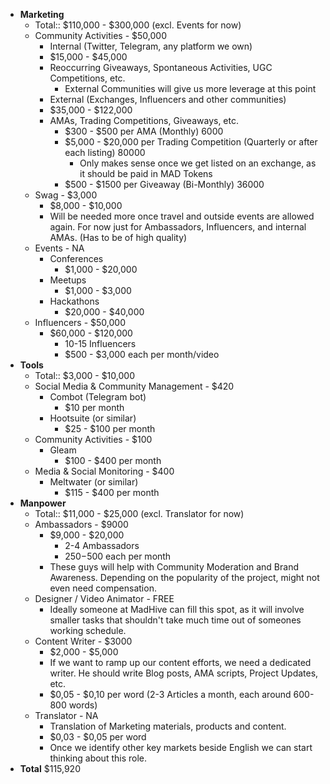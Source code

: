- **Marketing**
    - Total:: $110,000 - $300,000 (excl. Events for now)
    - Community Activities - $50,000
        - Internal (Twitter, Telegram, any platform we own)
        - $15,000 - $45,000
        - Reoccurring Giveaways, Spontaneous Activities, UGC Competitions, etc.
            - External Communities will give us more leverage at this point
        - External (Exchanges, Influencers and other communities)
        - $35,000 - $122,000
        - AMAs, Trading Competitions, Giveaways, etc.
            - $300 - $500 per AMA (Monthly) 6000
            - $5,000 - $20,000 per Trading Competition (Quarterly or after each listing) 80000
                - Only makes sense once we get listed on an exchange, as it should be paid in MAD Tokens
            - $500 - $1500 per Giveaway (Bi-Monthly) 36000
    - Swag - $3,000
        - $8,000 - $10,000
        - Will be needed more once travel and outside events are allowed again. For now just for Ambassadors, Influencers, and internal AMAs. (Has to be of high quality)
    - Events - NA
        - Conferences
            - $1,000 - $20,000
        - Meetups
            - $1,000 - $3,000
        - Hackathons
            - $20,000 - $40,000 
    - Influencers - $50,000
        - $60,000 - $120,000 
            - 10-15 Influencers
            - $500 - $3,000 each per month/video
- **Tools**
    - Total:: $3,000 - $10,000
    - Social Media & Community Management - $420
        - Combot (Telegram bot)
            - $10 per month
        - Hootsuite (or similar)
            - $25 - $100 per month 
    - Community Activities - $100
        - Gleam
            - $100 - $400 per month  
    - Media & Social Monitoring - $400
        - Meltwater (or similar)
            - $115 - $400 per month 
- **Manpower**
    - Total:: $11,000 - $25,000 (excl. Translator for now)
    - Ambassadors - $9000
        - $9,000 - $20,000
            - 2-4 Ambassadors
            - $250-$500 each per month
        - These guys will help with Community Moderation and Brand Awareness. Depending on the popularity of the project, might not even need compensation.
    - Designer / Video Animator - FREE
        - Ideally someone at MadHive can fill this spot, as it will involve smaller tasks that shouldn't take much time out of someones working schedule.
    - Content Writer - $3000
        - $2,000 - $5,000
        - If we want to ramp up our content efforts, we need a dedicated writer. He should write Blog posts, AMA scripts, Project Updates, etc. 
        - $0,05 - $0,10 per word (2-3 Articles a month, each around 600-800 words)
    - Translator - NA
        - Translation of Marketing materials, products and content. 
        - $0,03 - $0,05 per word
        - Once we identify other key markets beside English we can start thinking about this role.
- **Total** $115,920
